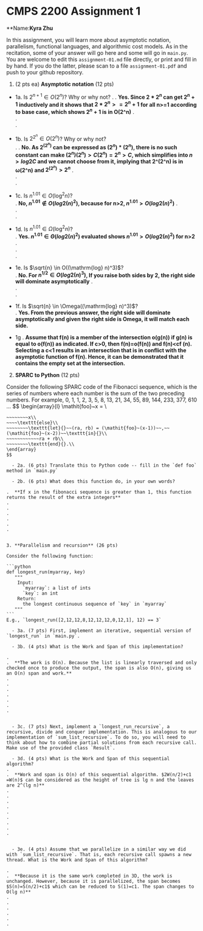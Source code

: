 

# CMPS 2200 Assignment 1

**Name:**Kyra Zhu**


In this assignment, you will learn more about asymptotic notation, parallelism, functional languages, and algorithmic cost models. As in the recitation, some of your answer will go here and some will go in `main.py`. You are welcome to edit this `assignment-01.md` file directly, or print and fill in by hand. If you do the latter, please scan to a file `assignment-01.pdf` and push to your github repository. 
  
  

1. (2 pts ea) **Asymptotic notation** (12 pts)

  - 1a. Is $2^{n+1} \in O(2^n)$? Why or why not? 
.
.  **Yes. Since $2*2^n$ can get $2^n+1$ inductively and it shows that $2*2^n>= 2^n+1$ for all n>=1 according to base case, which shows $2^n+1$ is in O(2^n)**
.  
.  
. 
  - 1b. Is $2^{2^n} \in O(2^n)$? Why or why not?     
. 
.  **No. As $2^(2^n)$ can be expressed as $(2^n)*(2^n)$, there is no such constant can make $(2^n)(2^n)>C(2^n)=2^n>C$, which simplifies into $n>log{2} C$ and we cannot choose from it, implying that 2^(2^n) is in ω(2^n) and $2^(2^n)>2^n$**
.  
.  
.  
  - 1c. Is $n^{1.01} \in O(\mathrm{log}^2 n)$?    
.  **No, $n^{1.01} \notin O(log{2}(n)^{2})$, because for n>2, $n^{1.01} > O(log{2}(n)^{2})$**
.  
.  
.  

  - 1d. Is $n^{1.01} \in \Omega(\mathrm{log}^2 n)$?  
.  **Yes. $n^{1.01} \in \Theta(log{2}(n)^{2})$ evaluated shows $n^{1.01} > O(log{2}(n)^{2})$ for n>2**
.  
.  
.  
  - 1e. Is $\sqrt{n} \in O((\mathrm{log} n)^3)$?  
.  **No. For $n^{1/2} \in O(log{2}(n)^3)$, If you raise both sides by 2, the right side will dominate asymptotically**
.  
.  
.  
  - 1f. Is $\sqrt{n} \in \Omega((\mathrm{log} n)^3)$?  
.  **Yes. From the previous answer, the right side will dominate asymptotically and given the right side is Omega, it will match each side.**

  - 1g
. **Assume that f(n) is a member of the intersection o(g(n)) if g(n) is equal to o(f(n)) as indicated. If c>0, then f(n)=o(f(n)) and f(n)<cf (n). Selecting a c<1 results in an intersection that is in conflict with the asymptotic function of f(n). Hence, it can be demonstrated that it contains the empty set at the intersection.**


2. **SPARC to Python** (12 pts)

Consider the following SPARC code of the Fibonacci sequence, which is the series of numbers where each number is the sum of the two preceding numbers. For example, 0, 1, 1, 2, 3, 5, 8, 13, 21, 34, 55, 89, 144, 233, 377, 610 ... 
$$
\begin{array}{l}
\mathit{foo}~x =   \\
~~~~\texttt{if}{}~~x \le 1~~\texttt{then}{}\\
~~~~~~~~x\\   
~~~~\texttt{else}\\
~~~~~~~~\texttt{let}{}~~(ra, rb) = (\mathit{foo}~(x-1))~~,~~(\mathit{foo}~(x-2))~~\texttt{in}{}\\  
~~~~~~~~~~~~ra + rb\\  
~~~~~~~~\texttt{end}{}.\\
\end{array}
$$ 

  - 2a. (6 pts) Translate this to Python code -- fill in the `def foo` method in `main.py`  

  - 2b. (6 pts) What does this function do, in your own words?  

.  **If x in the fibonacci sequence is greater than 1, this function returns the result of the extra integers**
.  
.  
.  
.  
.  
.  
  

3. **Parallelism and recursion** (26 pts)

Consider the following function:  

```python
def longest_run(myarray, key)
   """
    Input:
      `myarray`: a list of ints
      `key`: an int
    Return:
      the longest continuous sequence of `key` in `myarray`
   """
```
E.g., `longest_run([2,12,12,8,12,12,12,0,12,1], 12) == 3`  
 
  - 3a. (7 pts) First, implement an iterative, sequential version of `longest_run` in `main.py`.  

  - 3b. (4 pts) What is the Work and Span of this implementation?  

.  
.  **The work is O(n). Because the list is linearly traversed and only checked once to produce the output, the span is also O(n), giving us an O(n) span and work.**
.  
.  
.  
.  
.  
.  
.  


  - 3c. (7 pts) Next, implement a `longest_run_recursive`, a recursive, divide and conquer implementation. This is analogous to our implementation of `sum_list_recursive`. To do so, you will need to think about how to combine partial solutions from each recursive call. Make use of the provided class `Result`.   

  - 3d. (4 pts) What is the Work and Span of this sequential algorithm?  
.  
.  **Work and span is O(n) of this sequential algorithm. $2W(n/2)+c1 =W(n)$ can be considered as the height of tree is lg n and the leaves are 2^(lg n)**
.  
.  
.  
.  
.  
.  
.  
.  
.  


  - 3e. (4 pts) Assume that we parallelize in a similar way we did with `sum_list_recursive`. That is, each recursive call spawns a new thread. What is the Work and Span of this algorithm?  

.  
.  **Because it is the same work completed in 3D, the work is unchanged. However, because it is parallelized, the span becomes $S(n)=S(n/2)+c1$ which can be reduced to S(1)=c1. The span changes to O(lg n)**
.  
.  
.  
.  
.  
.  

